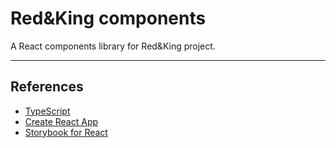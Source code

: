 # Red&King components

A React components library for Red&King project.

---
## References
- [TypeScript](https://www.typescriptlang.org/)
- [Create React App](https://github.com/facebook/create-react-app)
- [Storybook for React](https://github.com/storybookjs/storybook/tree/next/app/react)